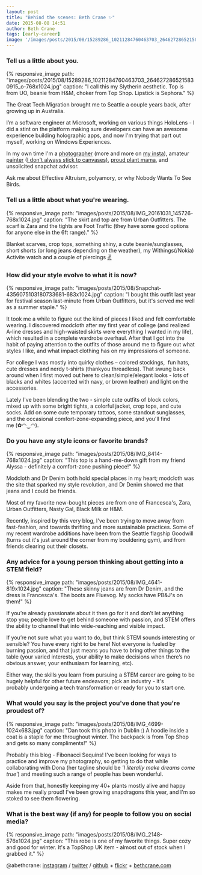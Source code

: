 ```yaml
---
layout: post
title: "Behind the scenes: Beth Crane ✨"
date: 2015-08-08 14:51
author: Beth Crane
tags: [early-career]
image: '/images/posts/2015/08/15289286_10211284760463703_2646272865215830915_o-768x1024.jpg'
---
```


### Tell us a little about you.

{% responsive_image path: "images/posts/2015/08/15289286_10211284760463703_2646272865215830915_o-768x1024.jpg" caption: "I call this my Slytherin aesthetic. Top is from UO, beanie from H&M, choker from Top Shop. Lipstick is Sephora." %}

The Great Tech Migration brought me to Seattle a couple years back, after growing up in Australia.

I’m a software engineer at Microsoft, working on various things HoloLens - I did a stint on the platform making sure developers can have an awesome experience building holographic apps, and now I'm trying that part out myself, working on Windows Experiences.

In my own time I'm a [photographer](http://flickr.com/photos/105674507@N06) (more and more on [my insta](https://www.instagram.com/abethcrane/)), amateur [painter](https://www.instagram.com/p/4jjnWdOS4R/) ([I don't always stick to canvases)](https://www.instagram.com/p/BPsvguhDFnm/?taken-by=abethcrane), [proud plant mama](https://www.instagram.com/p/BV7lPsZgtoz/?taken-by=abethcrane), and unsolicited snapchat advisor.

Ask me about Effective Altruism, polyamory, or why Nobody Wants To See Birds.

### Tell us a little about what you're wearing.

{% responsive_image path: "images/posts/2015/08/IMG_20161031_145726-768x1024.jpg" caption: "The skirt and top are from Urban Outfitters. The scarf is Zara and the tights are Foot Traffic (they have some good options for anyone else in the 6ft range)." %}

Blanket scarves, crop tops, something shiny, a cute beanie/sunglasses, short shorts (or long jeans depending on the weather), my Withings(/Nokia) Activite watch and a couple of piercings [✌](https://emojipedia.org/victory-hand/)

### How did your style evolve to what it is now?

{% responsive_image path: "images/posts/2015/08/Snapchat-4356075103180733681-683x1024.jpg" caption: "I bought this outfit last year for festival season last-minute from Urban Outfitters, but it's served me well as a summer staple." %}

It took me a while to figure out the kind of pieces I liked and felt comfortable wearing. I discovered modcloth after my first year of college (and realized A-line dresses and high-waisted skirts were everything I wanted in my life),  which resulted in a complete wardrobe overhaul. After that I got into the habit of paying attention to the outfits of those around me to figure out what styles I like, and what impact clothing has on my impressions of someone.

For college I was mostly into quirky clothes – colored stockings,  fun hats, cute dresses and nerdy t-shirts (thankyou threadless). That swung back around when I first moved out here to clean/simple/elegant looks - lots of blacks and whites (accented with navy, or brown leather) and light on the accessories.

Lately I've been blending the two - simple cute outfits of block colors, mixed up with some bright tights, a colorful jacket, crop tops, and cute socks. Add on some cute temporary tattoos, some standout sunglasses, and the occasional comfort-zone-expanding piece, and you'll find me (✿◠‿◠).

### Do you have any style icons or favorite brands?

{% responsive_image path: "images/posts/2015/08/IMG_8414-768x1024.jpg" caption: "This top is a hand-me-down gift from my friend Alyssa - definitely a comfort-zone pushing piece!" %}

Modcloth and Dr Denim both hold special places in my heart; modcloth was the site that sparked my style revolution, and Dr Denim showed me that jeans and I could be friends.

Most of my favorite new-bought pieces are from one of Francesca's, Zara, Urban Outfitters, Nasty Gal, Black Milk or H&M.

Recently, inspired by this very blog, I've been trying to move away from fast-fashion, and towards thrifting and more sustainable practices. Some of my recent wardrobe additions have been from the Seattle flagship Goodwill (turns out it's just around the corner from my bouldering gym), and from friends clearing out their closets.

### Any advice for a young person thinking about getting into a STEM field?

{% responsive_image path: "images/posts/2015/08/IMG_4641-819x1024.jpg" caption: "These skinny jeans are from Dr Denim, and the dress is Francesca's. The boots are Fluevog. My socks have PB&J's on them!" %}

If you’re already passionate about it then go for it and don’t let anything stop you; people love to get behind someone with passion, and STEM offers the ability to channel that into wide-reaching and visible impact.

If you’re not sure what you want to do, but think STEM sounds interesting or sensible? You have every right to be here! Not everyone is fueled by burning passion, and that just means you have to bring other things to the table (your varied interests, your ability to make decisions when there’s no obvious answer, your enthusiasm for learning, etc).

Either way, the skills you learn from pursuing a STEM career are going to be hugely helpful for other future endeavors; pick an industry - it's probably undergoing a tech transformation or ready for you to start one.

### What would you say is the project you've done that you're proudest of?

{% responsive_image path: "images/posts/2015/08/IMG_4699-1024x683.jpg" caption: "Dan took this photo in Dublin :) A hoodie inside a coat is a staple for me throughout winter. The backpack is from Top Shop and gets so many compliments!" %}

Probably this blog - Fibonacci Sequins! I've been looking for ways to practice and improve my photography, so getting to do that while collaborating with Dona (her tagline should be *'I literally make dreams come true'*) and meeting such a range of people has been wonderful.

Aside from that, honestly keeping my 40+ plants mostly alive and happy makes me really proud! I've been growing snapdragons this year, and I'm so stoked to see them flowering.

### What is the best way (if any) for people to follow you on social media?

{% responsive_image path: "images/posts/2015/08/IMG_2148-576x1024.jpg" caption: "This robe is one of my favorite things. Super cozy and good for winter. It's a TopShop UK item - almost out of stock when I grabbed it." %}

@abethcrane: [instagram](http://instagram.com/abethcrane) / [twitter](http://twitter.com/abethcrane) / [github](http://github.com/abethcrane)
+ [flickr](http://bethcrane.photos) + [bethcrane.com](http://bethcrane.com)
